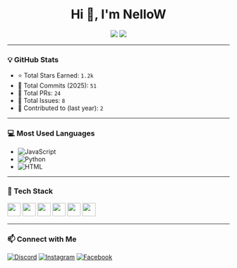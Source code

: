 <h1 align="center">Hi 👋, I'm NelloW</h1>

<p align="center">
  <img src="https://github-readme-stats.vercel.app/api?username=popepo123&show_icons=true&theme=tokyonight" />
  <img src="https://github-readme-stats.vercel.app/api/top-langs/?username=popepo123&layout=compact&theme=tokyonight" />
</p>

---

### 💡 GitHub Stats

- ⭐ Total Stars Earned: `1.2k`
- 📝 Total Commits (2025): `51`
- 🔧 Total PRs: `24`
- 🐛 Total Issues: `8`
- 📆 Contributed to (last year): `2`

---

### 💻 Most Used Languages

- ![JavaScript](https://img.shields.io/badge/-JavaScript-yellow)
- ![Python](https://img.shields.io/badge/-Python-blue)
- ![HTML](https://img.shields.io/badge/-HTML-orange)

---

### 🚀 Tech Stack

<img src="https://cdn.jsdelivr.net/gh/devicons/devicon/icons/javascript/javascript-original.svg" height="30"/>
<img src="https://cdn.jsdelivr.net/gh/devicons/devicon/icons/python/python-original.svg" height="30"/>
<img src="https://cdn.jsdelivr.net/gh/devicons/devicon/icons/html5/html5-original.svg" height="30"/>
<img src="https://cdn.jsdelivr.net/gh/devicons/devicon/icons/css3/css3-original.svg" height="30"/>
<img src="https://cdn.jsdelivr.net/gh/devicons/devicon/icons/django/django-original.svg" height="30"/>
<img src="https://cdn.jsdelivr.net/gh/devicons/devicon/icons/flask/flask-original.svg" height="30"/>

---

### 📫 Connect with Me

[![Discord](https://img.shields.io/badge/-Discord-7289da?style=flat-square&logo=discord&logoColor=white)](https://discord.gg/)
[![Instagram](https://img.shields.io/badge/-Instagram-E4405F?style=flat-square&logo=instagram&logoColor=white)](https://instagram.com/)
[![Facebook](https://img.shields.io/badge/-Facebook-1877F2?style=flat-square&logo=facebook&logoColor=white)](https://facebook.com/)
